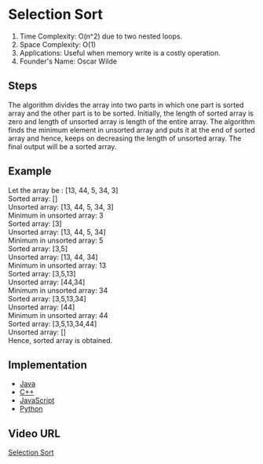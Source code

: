 # Selection Sort

1. Time Complexity: O(n^2) due to two nested loops. 
2. Space Complexity: O(1)
3. Applications: Useful when memory write is a costly operation.
4. Founder's Name: Oscar Wilde

## Steps
The algorithm divides the array into two parts in which one part is sorted array and the other part is to be sorted. Initially, the length of sorted array is zero and length of unsorted array is length of the entire array. The algorithm finds the minimum element in unsorted array and puts it at the end of sorted array and hence, keeps on decreasing the length of unsorted array. The final output will be a sorted array.

## Example
Let the array be : [13, 44, 5, 34, 3] <br>
Sorted array: [] <br>
Unsorted array: [13, 44, 5, 34, 3] <br>
Minimum in unsorted array: 3 <br>
Sorted array: [3] <br>
Unsorted array: [13, 44, 5, 34] <br>
Minimum in unsorted array: 5 <br>
Sorted array: [3,5] <br>
Unsorted array: [13, 44, 34] <br>
Minimum in unsorted array: 13 <br>
Sorted array: [3,5,13] <br>
Unsorted array: [44,34] <br>
Minimum in unsorted array: 34 <br>
Sorted array: [3,5,13,34] <br>
Unsorted array: [44] <br>
Minimum in unsorted array: 44 <br>
Sorted array: [3,5,13,34,44] <br>
Unsorted array: [] <br>
Hence, sorted array is obtained. <br>


## Implementation

- [Java](../../../algorithms/Java/sorting/selection-sort.java)
- [C++](../../../algorithms/CPlusPlus/Sorting/selection-sort.cpp)
- [JavaScript](../../../algorithms/JavaScript/src/sorting/selection-sort.js)
- [Python](../../../algorithms/Python/sorting/selection_sort.py)

## Video URL

<a href="https://www.youtube.com/watch?v=GUDLRan2DWM&list=PL2_aWCzGMAwKedT2KfDMB9YA5DgASZb3U&index=2">Selection Sort</a>
